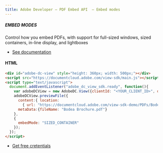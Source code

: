 ```yaml
---
title: Adobe Developer — PDF Embed API  — Embed modes
---
```


<TextBlock slots="heading, text, buttons"  theme="dark" className='bgBlue'/>

##### EMBED MODES



Control how you embed PDFs, with support for full-sized windows, sized containers, in-line display, and lightboxes

- [See documentation](/src/pages/gettingstarted.md)

<CodeBlock slots="heading, code" repeat="1" languages="JSON, CURL, JSON" />

#### HTML

```html
<div id="adobe-dc-view" style="height: 360px; width: 500px;"></div>
<script src="https://documentcloud.adobe.com/view-sdk/main.js"></script>
<script type="text/javascript">
  document.addEventListener("adobe_dc_view_sdk.ready", function(){
    var adobeDCView = new AdobeDC.View({clientId: "<YOUR_CLIENT_ID>", divId: "adobe-dc-view"});
    adobeDCView.previewFile({
      content:{ location: 
        { url: "https://documentcloud.adobe.com/view-sdk-demo/PDFs/Bodea%20Brochure.pdf"}},
      metaData:{fileName: "Bodea Brochure.pdf"}
    },
    {
      embedMode: "SIZED_CONTAINER"
    });
  });
</script>
```


<TextBlock slots="buttons"  theme="dark" className='bgBlue'/>

- [Get free cretentials](https://www.adobe.io/apis/documentcloud/dcsdk/gettingstarted.html)